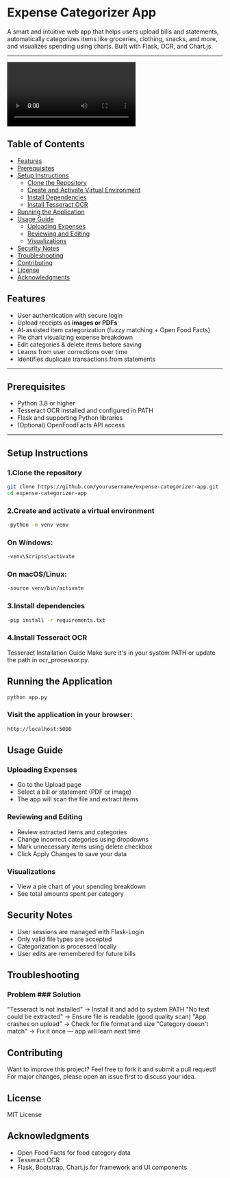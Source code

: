 #  Expense Categorizer App

A smart and intuitive web app that helps users upload bills and statements, automatically categorizes items like groceries, clothing, snacks, and more, and visualizes spending using charts. Built with Flask, OCR, and Chart.js.

---

![Walkthrough](https://github.com/vidyamai/Expense-Categorizer-App/blob/main/App-Walkthrough.mp4)


##  Table of Contents

- [Features ](#features)
- [Prerequisites ](#prerequisites)
- [Setup Instructions ](#setup-instructions)
  - [Clone the Repository](#1.clone-the-repository)
  - [Create and Activate Virtual Environment](#2.create-and-activate-a-virtual-environment)
  - [Install Dependencies](#3.install-dependencies)
  - [Install Tesseract OCR](#4.install-tesseract-ocr)
- [Running the Application ](#running-the-application)
- [Usage Guide ](#usage-guide)
  - [Uploading Expenses](#uploading-expenses)
  - [Reviewing and Editing](#reviewing-and-editing)
  - [Visualizations](#visualizations)
- [Security Notes ](#security-notes)
- [Troubleshooting ](#troubleshooting)
- [Contributing ](#contributing)
- [License ](#license)
- [Acknowledgments ](#acknowledgments)


## Features

-  User authentication with secure login
-  Upload receipts as **images or PDFs**
- AI-assisted item categorization (fuzzy matching + Open Food Facts)
-  Pie chart visualizing expense breakdown
-  Edit categories & delete items before saving
-  Learns from user corrections over time
-  Identifies duplicate transactions from statements

---

## Prerequisites

- Python 3.8 or higher  
- Tesseract OCR installed and configured in PATH  
- Flask and supporting Python libraries  
- (Optional) OpenFoodFacts API access  

---

## Setup Instructions

### 1.Clone the repository

```bash
git clone https://github.com/yourusername/expense-categorizer-app.git
cd expense-categorizer-app
```

### 2.Create and activate a virtual environment
```bash
-python -m venv venv
```

### On Windows:
```bash
-venv\Scripts\activate
```

### On macOS/Linux:
```bash
-source venv/bin/activate
```

### 3.Install dependencies
```bash
-pip install -r requirements.txt
```

### 4.Install Tesseract OCR
Tesseract Installation Guide
Make sure it's in your system PATH or update the path in ocr_processor.py.


## Running the Application
```bash
python app.py
```
### Visit the application in your browser:
```bash
http://localhost:5000
```

## Usage Guide

### Uploading Expenses
- Go to the Upload page
- Select a bill or statement (PDF or image)
- The app will scan the file and extract items

### Reviewing and Editing
- Review extracted items and categories
- Change incorrect categories using dropdowns
- Mark unnecessary items using delete checkbox
- Click Apply Changes to save your data

### Visualizations
- View a pie chart of your spending breakdown
- See total amounts spent per category

## Security Notes
- User sessions are managed with Flask-Login
- Only valid file types are accepted
- Categorization is processed locally
- User edits are remembered for future bills

## Troubleshooting
### Problem	                            ### Solution
"Tesseract is not installed"   ->	 Install it and add to system PATH
"No text could be extracted"	  ->  Ensure file is readable (good quality scan)
"App crashes on upload"	       ->  Check for file format and size
"Category doesn't match"	      ->  Fix it once — app will learn next time

## Contributing
Want to improve this project?
Feel free to fork it and submit a pull request!
For major changes, please open an issue first to discuss your idea.

## License
MIT License

## Acknowledgments
- Open Food Facts for food category data
-  Tesseract OCR
-  Flask, Bootstrap, Chart.js for framework and UI components

